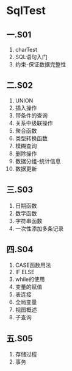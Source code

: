 # SqlTest
## 一.S01
1. charTest
2. SQL语句入门
3. 约束-保证数据完整性
## 二.S02 ##
1. UNION
2. 插入操作
3. 带条件的查询
4. 关系中级联操作
5. 聚合函数
6. 类型转换函数
7. 模糊查询
8. 删除操作
9. 数据分组-统计信息
10. 数据更新
## 三.S03 ##
1. 日期函数
2. 数学函数
3. 字符串函数
4. 一次性添加多条记录
## 四.S04 ##
1. CASE函数用法
2. IF ELSE
3. while的使用
4. 变量的赋值
5. 表连接
6. 全局变量
7. 视图概述
8. 子查询
## 五.S05 ##
1. 存储过程
2. 事务